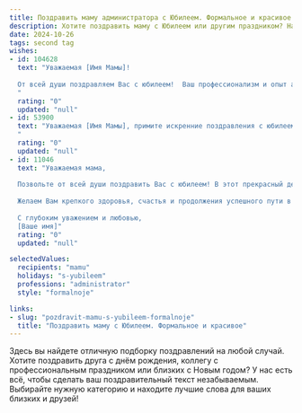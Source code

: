 ```yaml
---
title: Поздравить маму администратора с Юбилеем. Формальное и красивое
description: Хотите поздравить маму с Юбилеем или другим праздником? Наш ИИ создаст незабываемое поздравление, а вы обязательно выделитесь среди других.  
date: 2024-10-26
tags: second tag
wishes:
- id: 104628
  text: "Уважаемая [Имя Мамы]!
  
  От всей души поздравляем Вас с юбилеем!  Ваш профессионализм и опыт администратора,  заслуживают глубокого уважения.  Мы желаем Вам крепкого здоровья,  неиссякаемой энергии,  семейного благополучия и всего самого наилучшего в дальнейшей жизни. Пусть каждый день приносит радость и удовлетворение! С юбилеем!
  "
  rating: "0"
  updated: "null"
- id: 53900
  text: "Уважаемая [Имя Мамы], примите искренние поздравления с юбилеем!  Ваша преданность работе, профессионализм и  огромный вклад в развитие [название компании]  заслуживают глубокого уважения. Желаем Вам крепкого здоровья, благополучия,  новых профессиональных достижений и  радости от каждого прожитого дня!
  "
  rating: "0"
  updated: "null"
- id: 11046
  text: "Уважаемая мама,
  
  Позвольте от всей души поздравить Вас с юбилеем! В этот прекрасный день хочется подчеркнуть, какой Вы замечательный администратор и каким теплом и заботой Вы окружаете всех вокруг. Ваш опыт и мудрость являются истинным примером для подражания, а ваша профессиональная этика – образцом для всех.
  
  Желаем Вам крепкого здоровья, счастья и продолжения успешного пути в профессиональной деятельности. Пусть каждый день приносит Вам новые радости и достижения, а юбилейный год будет наполнен только светлыми и приятными воспоминаниями.
  
  С глубоким уважением и любовью,
  [Ваше имя]"
  rating: "0"
  updated: "null"

selectedValues:
  recipients: "mamu"
  holidays: "s-yubileem"
  professions: "administrator"
  style: "formalnoje"

links:
- slug: "pozdravit-mamu-s-yubileem-formalnoje"
  title: "Поздравить маму с Юбилеем. Формальное и красивое"
---
```


Здесь вы найдете отличную подборку поздравлений на любой случай.
Хотите поздравить друга с днём рождения, коллегу с профессиональным праздником или близких с Новым годом? У нас есть всё, чтобы сделать ваш поздравительный текст незабываемым. Выбирайте нужную категорию и находите лучшие слова для ваших близких и друзей!
